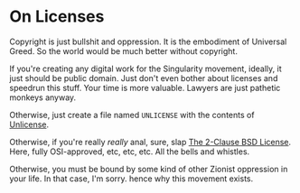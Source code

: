 # On Licenses

Copyright is just bullshit and oppression. It is the embodiment of Universal Greed. So the world would be much better without copyright.

If you're creating any digital work for the Singularity movement, ideally, it just should be public domain. Just don't even bother about licenses and speedrun this stuff. Your time is more valuable. Lawyers are just pathetic monkeys anyway.

Otherwise, just create a file named `UNLICENSE` with the contents of [Unlicense](https://en.wikipedia.org/wiki/Unlicense).

Otherwise, if you're really *really* anal, sure, slap [The 2-Clause BSD License](https://en.wikipedia.org/wiki/BSD_licenses#2-clause_license_(%22Simplified_BSD_License%22_or_%22FreeBSD_License%22)). Here, fully OSI-approved, etc, etc, etc. All the bells and whistles.

Otherwise, you must be bound by some kind of other Zionist oppression in your life. In that case, I'm sorry. hence why this movement exists.
